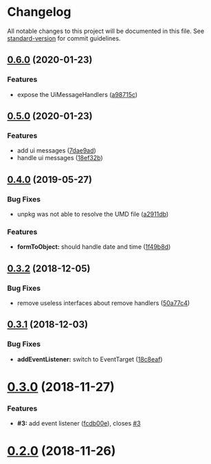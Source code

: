 # Changelog

All notable changes to this project will be documented in this file. See [standard-version](https://github.com/conventional-changelog/standard-version) for commit guidelines.

## [0.6.0](https://gitlab.com/tmorin/udom/compare/v0.5.0...v0.6.0) (2020-01-23)


### Features

* expose the UiMessageHandlers ([a98715c](https://gitlab.com/tmorin/udom/commit/a98715c))



## [0.5.0](https://gitlab.com/tmorin/udom/compare/v0.4.0...v0.5.0) (2020-01-23)


### Features

* add ui messages ([7dae9ad](https://gitlab.com/tmorin/udom/commit/7dae9ad))
* handle ui messages ([18ef32b](https://gitlab.com/tmorin/udom/commit/18ef32b))



## [0.4.0](https://gitlab.com/tmorin/udom/compare/v0.3.2...v0.4.0) (2019-05-27)


### Bug Fixes

* unpkg was not able to resolve the UMD file ([a2911db](https://gitlab.com/tmorin/udom/commit/a2911db))


### Features

* **formToObject:** should handle date and time ([1f49b8d](https://gitlab.com/tmorin/udom/commit/1f49b8d))



<a name="0.3.2"></a>
## [0.3.2](https://gitlab.com/tmorin/udom/compare/v0.3.1...v0.3.2) (2018-12-05)


### Bug Fixes

* remove useless interfaces about remove handlers ([50a77c4](https://gitlab.com/tmorin/udom/commit/50a77c4))



<a name="0.3.1"></a>
## [0.3.1](https://gitlab.com/tmorin/udom/compare/v0.3.0...v0.3.1) (2018-12-03)


### Bug Fixes

* **addEventListener:** switch to EventTarget ([18c8eaf](https://gitlab.com/tmorin/udom/commit/18c8eaf))



<a name="0.3.0"></a>
# [0.3.0](https://gitlab.com/tmorin/udom/compare/v0.2.0...v0.3.0) (2018-11-27)


### Features

* **#3:** add event listener ([fcdb00e](https://gitlab.com/tmorin/udom/commit/fcdb00e)), closes [#3](https://gitlab.com/tmorin/udom/issues/3)



<a name="0.2.0"></a>
# [0.2.0](https://gitlab.com/tmorin/udom/compare/v0.1.0...v0.2.0) (2018-11-26)
